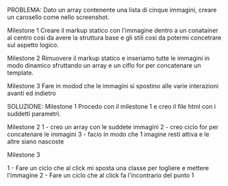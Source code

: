 PROBLEMA: Dato un array contenente una lista di cinque immagini, creare un carosello come nello screenshot.

Milestone 1
Creare il markup statico con l'immagine dentro a un conatainer al centro cosi da avere la struttura base e gli stili cosi da potermi concetrare sul aspetto logico.

Milestone 2
Rimuovere il markup statico e inseriamo tutte le immagini in modo dinamico sfruttando un array e un ciflo for per concatenare un template.

Milestone 3
Fare in modod che le immagini si spostino alle varie interazioni avanti ed indietro

SOLUZIONE:
Milestone 1
Procedo con il milestone 1 e creo il file html con i suddetti parametri.

Milestone 2
1 - creo un array con le suddete immagini
2 - creo ciclo for per concatenare le immagini
3 - facio in modo che 1 imagine resti attiva e le altre siano nascoste

Milestone 3

1 - Fare un ciclo che al click mi sposta una classe per togliere e mettere l'immagine
2 - Fare un ciclo che al click fa l'incontrario del punto 1